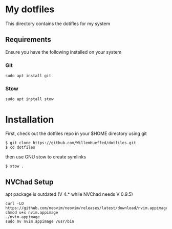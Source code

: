 # My dotfiles

This directory contains the dotifles for my system

## Requirements

Ensure you have the following installed on your system

### Git
```
sudo apt install git
```

### Stow
```
sudo apt install stow
```

# Installation
First, check out the dotfiles repo in your $HOME directory using git

```
$ git clone https://github.com/WillemHueffed/dotfiles.git
$ cd dotfiles 
```

then use GNU stow to create symlinks

```
$ stow .
```

## NVChad Setup
apt package is outdated (V 4.* while NVChad needs V 0.9.5)
```
curl -LO https://github.com/neovim/neovim/releases/latest/download/nvim.appimage
chmod u+x nvim.appimage
./nvim.appimage
sudo mv nvim.appimage /usr/bin
```
